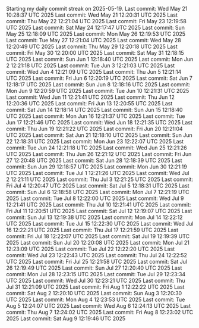 Starting my daily commit streak on 2025-05-19.
Last commit: Wed May 21 10:28:37 UTC 2025
Last commit: Wed May 21 12:20:31 UTC 2025
Last commit: Thu May 22 12:21:04 UTC 2025
Last commit: Fri May 23 12:19:58 UTC 2025
Last commit: Sat May 24 12:17:47 UTC 2025
Last commit: Sun May 25 12:18:09 UTC 2025
Last commit: Mon May 26 12:19:53 UTC 2025
Last commit: Tue May 27 12:21:04 UTC 2025
Last commit: Wed May 28 12:20:49 UTC 2025
Last commit: Thu May 29 12:20:18 UTC 2025
Last commit: Fri May 30 12:20:00 UTC 2025
Last commit: Sat May 31 12:18:15 UTC 2025
Last commit: Sun Jun  1 12:18:40 UTC 2025
Last commit: Mon Jun  2 12:21:18 UTC 2025
Last commit: Tue Jun  3 12:21:03 UTC 2025
Last commit: Wed Jun  4 12:21:09 UTC 2025
Last commit: Thu Jun  5 12:21:14 UTC 2025
Last commit: Fri Jun  6 12:20:19 UTC 2025
Last commit: Sat Jun  7 12:18:17 UTC 2025
Last commit: Sun Jun  8 12:18:16 UTC 2025
Last commit: Mon Jun  9 12:20:59 UTC 2025
Last commit: Tue Jun 10 12:21:31 UTC 2025
Last commit: Wed Jun 11 12:21:41 UTC 2025
Last commit: Thu Jun 12 12:20:36 UTC 2025
Last commit: Fri Jun 13 12:20:55 UTC 2025
Last commit: Sat Jun 14 12:18:14 UTC 2025
Last commit: Sun Jun 15 12:18:40 UTC 2025
Last commit: Mon Jun 16 12:21:37 UTC 2025
Last commit: Tue Jun 17 12:21:46 UTC 2025
Last commit: Wed Jun 18 12:21:35 UTC 2025
Last commit: Thu Jun 19 12:21:22 UTC 2025
Last commit: Fri Jun 20 12:21:04 UTC 2025
Last commit: Sat Jun 21 12:18:10 UTC 2025
Last commit: Sun Jun 22 12:18:31 UTC 2025
Last commit: Mon Jun 23 12:22:07 UTC 2025
Last commit: Tue Jun 24 12:21:18 UTC 2025
Last commit: Wed Jun 25 12:21:26 UTC 2025
Last commit: Thu Jun 26 12:21:12 UTC 2025
Last commit: Fri Jun 27 12:20:48 UTC 2025
Last commit: Sat Jun 28 12:18:39 UTC 2025
Last commit: Sun Jun 29 12:18:57 UTC 2025
Last commit: Mon Jun 30 12:21:19 UTC 2025
Last commit: Tue Jul  1 12:21:26 UTC 2025
Last commit: Wed Jul  2 12:21:11 UTC 2025
Last commit: Thu Jul  3 12:21:25 UTC 2025
Last commit: Fri Jul  4 12:20:47 UTC 2025
Last commit: Sat Jul  5 12:18:31 UTC 2025
Last commit: Sun Jul  6 12:18:58 UTC 2025
Last commit: Mon Jul  7 12:21:19 UTC 2025
Last commit: Tue Jul  8 12:22:00 UTC 2025
Last commit: Wed Jul  9 12:21:41 UTC 2025
Last commit: Thu Jul 10 12:21:41 UTC 2025
Last commit: Fri Jul 11 12:20:51 UTC 2025
Last commit: Sat Jul 12 12:19:07 UTC 2025
Last commit: Sun Jul 13 12:19:38 UTC 2025
Last commit: Mon Jul 14 12:22:12 UTC 2025
Last commit: Tue Jul 15 12:22:30 UTC 2025
Last commit: Wed Jul 16 12:22:21 UTC 2025
Last commit: Thu Jul 17 12:21:59 UTC 2025
Last commit: Fri Jul 18 12:22:07 UTC 2025
Last commit: Sat Jul 19 12:19:39 UTC 2025
Last commit: Sun Jul 20 12:20:08 UTC 2025
Last commit: Mon Jul 21 12:23:09 UTC 2025
Last commit: Tue Jul 22 12:22:20 UTC 2025
Last commit: Wed Jul 23 12:22:43 UTC 2025
Last commit: Thu Jul 24 12:22:52 UTC 2025
Last commit: Fri Jul 25 12:21:58 UTC 2025
Last commit: Sat Jul 26 12:19:49 UTC 2025
Last commit: Sun Jul 27 12:20:40 UTC 2025
Last commit: Mon Jul 28 12:23:15 UTC 2025
Last commit: Tue Jul 29 12:23:34 UTC 2025
Last commit: Wed Jul 30 12:23:21 UTC 2025
Last commit: Thu Jul 31 12:21:09 UTC 2025
Last commit: Fri Aug  1 12:22:22 UTC 2025
Last commit: Sat Aug  2 12:20:10 UTC 2025
Last commit: Sun Aug  3 12:20:30 UTC 2025
Last commit: Mon Aug  4 12:23:53 UTC 2025
Last commit: Tue Aug  5 12:24:07 UTC 2025
Last commit: Wed Aug  6 12:24:13 UTC 2025
Last commit: Thu Aug  7 12:24:02 UTC 2025
Last commit: Fri Aug  8 12:23:02 UTC 2025
Last commit: Sat Aug  9 12:19:46 UTC 2025
